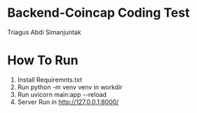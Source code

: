 # Backend-Coincap Coding Test
Triagus Abdi Simanjuntak

# How To Run
1. Install Requiremnts.txt
2. Run python -m venv venv in workdir
3. Run uvicorn main:app --reload
4. Server Run in http://127.0.0.1:8000/
